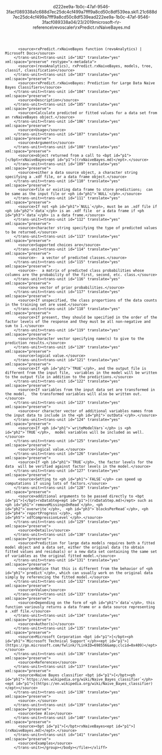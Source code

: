 <?xml version="1.0"?><xliff version="1.2" xmlns="urn:oasis:names:tc:xliff:document:1.2" xmlns:xsi="http://www.w3.org/2001/XMLSchema-instance" xsi:schemaLocation="urn:oasis:names:tc:xliff:document:1.2 xliff-core-1.2-transitional.xsd"><file datatype="xml" original="rxPredict.rxNaiveBayes.md" source-language="en-US" target-language="en-US"><header><tool tool-id="mdxliff" tool-name="mdxliff" tool-version="1.0-1931010" tool-company="Microsoft" /><xliffext:skl_file_name xmlns:xliffext="urn:microsoft:content:schema:xliffextensions">d222ee9a-1b0c-47af-9546-3facf089338a1c688d7ec25dc4cf499a7fff9a8cd50c8df539ea.skl</xliffext:skl_file_name><xliffext:version xmlns:xliffext="urn:microsoft:content:schema:xliffextensions">1.2</xliffext:version><xliffext:ms.openlocfilehash xmlns:xliffext="urn:microsoft:content:schema:xliffextensions">1c688d7ec25dc4cf499a7fff9a8cd50c8df539ea</xliffext:ms.openlocfilehash><xliffext:ms.sourcegitcommit xmlns:xliffext="urn:microsoft:content:schema:xliffextensions">d222ee9a-1b0c-47af-9546-3facf089338a</xliffext:ms.sourcegitcommit><xliffext:ms.lasthandoff xmlns:xliffext="urn:microsoft:content:schema:xliffextensions">04/23/2019</xliffext:ms.lasthandoff><xliffext:ms.openlocfilepath xmlns:xliffext="urn:microsoft:content:schema:xliffextensions">microsoft-r\r-reference\revoscaler\rxPredict.rxNaiveBayes.md</xliffext:ms.openlocfilepath></header><body><group id="content" extype="content"><trans-unit id="101" translate="yes" xml:space="preserve" restype="x-metadata">
          <source>rxPredict.rxNaiveBayes function (revoAnalytics) | Microsoft Docs</source>
        </trans-unit><trans-unit id="102" translate="yes" xml:space="preserve" restype="x-metadata">
          <source>(revoAnalytics), rxPredict.rxNaiveBayes, models, tree, classif, classification</source>
        </trans-unit><trans-unit id="103" translate="yes" xml:space="preserve">
          <source>rxPredict.rxNaiveBayes: Prediction for Large Data Naive Bayes Classifiers</source>
        </trans-unit><trans-unit id="104" translate="yes" xml:space="preserve">
          <source>Description</source>
        </trans-unit><trans-unit id="105" translate="yes" xml:space="preserve">
          <source>Calculate predicted or fitted values for a data set from an rxNaiveBayes object.</source>
        </trans-unit><trans-unit id="106" translate="yes" xml:space="preserve">
          <source>Usage</source>
        </trans-unit><trans-unit id="107" translate="yes" xml:space="preserve">
          <source>Arguments</source>
        </trans-unit><trans-unit id="108" translate="yes" xml:space="preserve">
          <source>object returned from a call to <bpt id="p1">[</bpt>rxNaiveBayes<ept id="p1">](rxNaiveBayes.md)</ept>.</source>
        </trans-unit><trans-unit id="109" translate="yes" xml:space="preserve">
          <source>either a data source object, a character string  specifying a .xdf file, or a data frame object.</source>
        </trans-unit><trans-unit id="110" translate="yes" xml:space="preserve">
          <source>file or existing data frame to store predictions;  can be same as the input file or <ph id="ph1">`NULL`</ph>.</source>
        </trans-unit><trans-unit id="111" translate="yes" xml:space="preserve">
          <source>If not <ph id="ph1">`NULL`</ph>, must be an .xdf file if <ph id="ph2">`data`</ph> is an .xdf file  or a data frame if <ph id="ph3">`data`</ph> is a data frame.</source>
        </trans-unit><trans-unit id="112" translate="yes" xml:space="preserve">
          <source>character string specifying the type of predicted values to be returned.</source>
        </trans-unit><trans-unit id="113" translate="yes" xml:space="preserve">
          <source>Supported choices are</source>
        </trans-unit><trans-unit id="114" translate="yes" xml:space="preserve">
          <source>-  a vector of predicted classes.</source>
        </trans-unit><trans-unit id="115" translate="yes" xml:space="preserve">
          <source>-  a matrix of predicted class probabilities whose columns are the probability of the first, second, etc. class.</source>
        </trans-unit><trans-unit id="116" translate="yes" xml:space="preserve">
          <source>a vector of prior probabilities.</source>
        </trans-unit><trans-unit id="117" translate="yes" xml:space="preserve">
          <source>If unspecified, the class proportions of the data counts in the training set are used.</source>
        </trans-unit><trans-unit id="118" translate="yes" xml:space="preserve">
          <source>If present, they should be specified in the order of the factor levels of the response and they must be all non-negative and sum to 1.</source>
        </trans-unit><trans-unit id="119" translate="yes" xml:space="preserve">
          <source>character vector specifying name(s) to give to the prediction results.</source>
        </trans-unit><trans-unit id="120" translate="yes" xml:space="preserve">
          <source>logical value.</source>
        </trans-unit><trans-unit id="121" translate="yes" xml:space="preserve">
          <source>If <ph id="ph1">`TRUE`</ph>, and the output file is different from the input file,  variables in the model will be written to the output file in addition to the predictions.</source>
        </trans-unit><trans-unit id="122" translate="yes" xml:space="preserve">
          <source>If variables from the input data set are transformed in the model,  the transformed variables will also be written out.</source>
        </trans-unit><trans-unit id="123" translate="yes" xml:space="preserve">
          <source>or character vector of additional variables names from the input data to include in the <ph id="ph1">`outData`</ph>.</source>
        </trans-unit><trans-unit id="124" translate="yes" xml:space="preserve">
          <source>If <ph id="ph1">`writeModelVars`</ph> is <ph id="ph2">`TRUE`</ph>,  model variables will be included as well.</source>
        </trans-unit><trans-unit id="125" translate="yes" xml:space="preserve">
          <source>logical value.</source>
        </trans-unit><trans-unit id="126" translate="yes" xml:space="preserve">
          <source>If <ph id="ph1">`TRUE`</ph>, the factor levels for the data  will be verified against factor levels in the model.</source>
        </trans-unit><trans-unit id="127" translate="yes" xml:space="preserve">
          <source>Setting to <ph id="ph1">`FALSE`</ph> can speed up computations if using lots of factors.</source>
        </trans-unit><trans-unit id="128" translate="yes" xml:space="preserve">
          <source>additional arguments to be passed directly to <bpt id="p1">[</bpt>rxDataStep<ept id="p1">](rxDataStep.md)</ept> such as <ph id="ph1">`removeMissingsOnRead`</ph>, <ph id="ph2">`overwrite`</ph>,  <ph id="ph3">`blocksPerRead`</ph>, <ph id="ph4">`reportProgress`</ph>, <ph id="ph5">`xdfCompressionLevel`</ph>.</source>
        </trans-unit><trans-unit id="129" translate="yes" xml:space="preserve">
          <source>Details</source>
        </trans-unit><trans-unit id="130" translate="yes" xml:space="preserve">
          <source>Prediction for large data models requires both a fitted model object and a data set, either the original data (to obtain fitted values and residuals) or a new data set containing the same set of variables as the original fitted model.</source>
        </trans-unit><trans-unit id="131" translate="yes" xml:space="preserve">
          <source>Notice that this is different from the behavior of <ph id="ph1">`predict`</ph>, which can usually work on the original data simply by referencing the fitted model.</source>
        </trans-unit><trans-unit id="132" translate="yes" xml:space="preserve">
          <source>Value</source>
        </trans-unit><trans-unit id="133" translate="yes" xml:space="preserve">
          <source>Depending on the form of <ph id="ph1">`data`</ph>, this function variously returns a data frame or a data source representing a .xdf file.</source>
        </trans-unit><trans-unit id="134" translate="yes" xml:space="preserve">
          <source>Author(s)</source>
        </trans-unit><trans-unit id="135" translate="yes" xml:space="preserve">
          <source>Microsoft Corporation <bpt id="p1">[</bpt><ph id="ph1">`Microsoft Technical Support`</ph><ept id="p1">](https://go.microsoft.com/fwlink/?LinkID=698556&amp;clcid=0x409)</ept></source>
        </trans-unit><trans-unit id="136" translate="yes" xml:space="preserve">
          <source>References</source>
        </trans-unit><trans-unit id="137" translate="yes" xml:space="preserve">
          <source>Naive Bayes classifier <bpt id="p1">[</bpt><ph id="ph1">`https://en.wikipedia.org/wiki/Naive_Bayes_classifier`</ph><ept id="p1">](https://en.wikipedia.org/wiki/Naive_Bayes_classifier)</ept></source>
        </trans-unit><trans-unit id="138" translate="yes" xml:space="preserve">
          <source>.</source>
        </trans-unit><trans-unit id="139" translate="yes" xml:space="preserve">
          <source>See Also</source>
        </trans-unit><trans-unit id="140" translate="yes" xml:space="preserve">
          <source><bpt id="p1">[</bpt>rxNaiveBayes<ept id="p1">](rxNaiveBayes.md)</ept>.</source>
        </trans-unit><trans-unit id="141" translate="yes" xml:space="preserve">
          <source>Examples</source>
        </trans-unit></group></body></file></xliff>